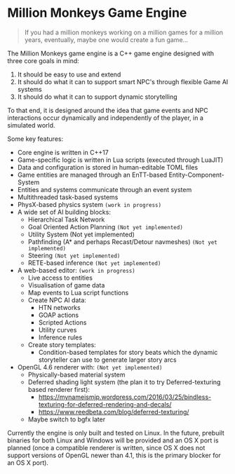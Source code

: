 # Million Monkeys Game Engine

> If you had a million monkeys working on a million games for a million years, eventually, maybe one would create a fun game...

The Million Monkeys game engine is a C++ game engine designed with three core goals in mind:

1. It should be easy to use and extend
2. It should do what it can to support smart NPC's through flexible Game AI systems
3. It should do what it can to support dynamic storytelling

To that end, it is designed around the idea that game events and NPC interactions occur dynamically and independently of the player, in a simulated world.

Some key features:

* Core engine is written in C++17
* Game-specific logic is written in Lua scripts (executed through LuaJIT)
* Data and configuration is stored in human-editable TOML files
* Game entities are managed through an EnTT-based Entity-Component-System
* Entities and systems communicate through an event system
* Multithreaded task-based systems
* PhysX-based physics system `(work in progress)`
* A wide set of AI building blocks:
  * Hierarchical Task Network
  * Goal Oriented Action Planning `(Not yet implemented)`
  * Utility System (Not yet implemented)
  * Pathfinding (A* and perhaps Recast/Detour navmeshes) `(Not yet implemented)`
  * Steering `(Not yet implemented)`
  * RETE-based inference `(Not yet implemented)`
* A web-based editor: `(work in progress)`
  * Live access to entities
  * Visualisation of game data
  * Map events to Lua script functions
  * Create NPC AI data:
    * HTN networks
    * GOAP actions
    * Scripted Actions
    * Utility curves
    * Inference rules
  * Create story templates:
    * Condition-based templates for story beats which the dynamic storyteller can use to generate larger story arcs
* OpenGL 4.6 renderer with: `(Not yet implemented)`
  * Physically-based material system
  * Deferred shading light system (the plan it to try Deferred-texturing based renderer first):
    * https://mynameismjp.wordpress.com/2016/03/25/bindless-texturing-for-deferred-rendering-and-decals/
    * https://www.reedbeta.com/blog/deferred-texturing/
  * Maybe switch to bgfx later

Currently the engine is only built and tested on Linux. In the future, prebuilt binaries for both Linux and Windows will be provided and an OS X port is planned (once a compatible renderer is written, since OS X does not support versions of OpenGL newer than 4.1, this is the primary blocker for an OS X port).
